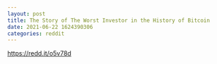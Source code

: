 ```yaml
--- 
layout: post 
title: The Story of The Worst Investor in the History of Bitcoin 
date: 2021-06-22 1624390306 
categories: reddit 
--- 
```

https://redd.it/o5v78d